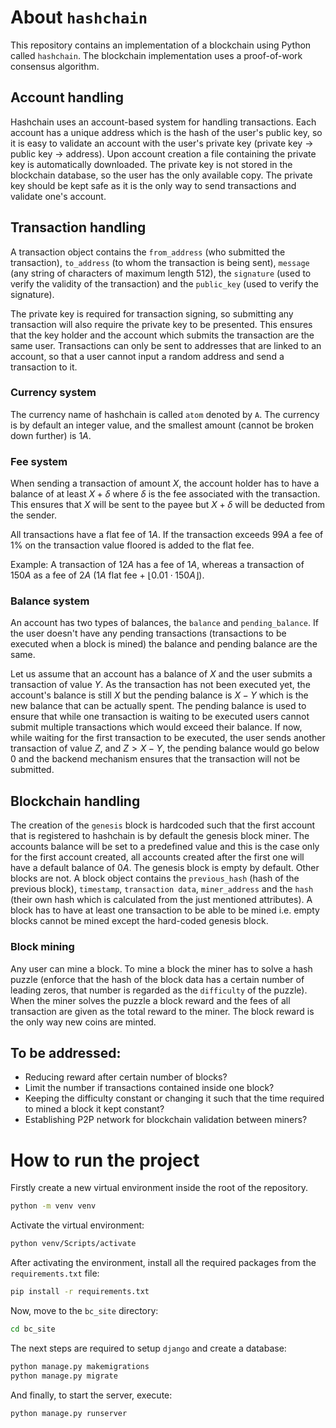 # About `hashchain`
This repository contains an implementation of a blockchain using Python called `hashchain`.
The blockchain implementation uses a proof-of-work consensus algorithm.
## Account handling
Hashchain uses an account-based system for handling transactions. Each account has a unique address which is the hash of the user's public key, so it is easy to validate an account with the user's private key (private key $\rightarrow$ public key $\rightarrow$ address).  Upon account creation a file containing the private key is automatically downloaded. The private key is not stored in the blockchain database, so the user has the only available copy. The private key should be kept safe as it is the only way to send transactions and validate one's account.

## Transaction handling
A transaction object contains the `from_address` (who submitted the transaction), `to_address` (to whom the transaction is being sent), `message` (any string of characters of maximum length $512$), the `signature` (used to verify the validity of the transaction) and the `public_key` (used to verify the signature).

The private key is required for transaction signing, so submitting any transaction will also require the private key to be presented. This ensures that the key holder and the account which submits the transaction are the same user. Transactions can only be sent to addresses that are linked to an account, so that a user cannot input a random address and send a transaction to it.

### Currency system
The currency name of hashchain is called `atom` denoted by `A`. The currency is by default an integer value, and the smallest amount (cannot be broken down further) is $1A$.

### Fee system
When sending a transaction of amount $X$, the account holder has to have a balance of at least $X + \delta$ where $\delta$ is the fee associated with the transaction. This ensures that $X$ will be sent to the payee but $X + \delta$ will be deducted from the sender.

All transactions have a flat fee of $1A$. If the transaction exceeds $99A$ a fee of $1$% on the transaction value floored is added to the flat fee.

Example: A transaction of $12A$ has a fee of $1A$, whereas a transaction of $150A$ as a fee of $2A$ ($1A$ flat fee $+$ $\lfloor 0.01 \cdot 150A \rfloor$).

### Balance system
An account has two types of balances, the `balance` and `pending_balance`. If the user doesn't have any pending transactions (transactions to be executed when a block is mined) the balance and pending balance are the same. 

Let us assume that an account has a balance of $X$ and the user submits a transaction of value $Y$. As the transaction has not been executed yet, the account's balance is still $X$ but the pending balance is $X-Y$ which is the new balance that can be actually spent. The pending balance is used to ensure that while one transaction is waiting to be executed users cannot submit multiple transactions which would exceed their balance. If now, while waiting for the first transaction to be executed, the user sends another transaction of value $Z$, and $Z > X - Y$, the pending balance would go below $0$ and the backend mechanism ensures that the transaction will not be submitted.

## Blockchain handling
The creation of the `genesis` block is hardcoded such that the first account that is registered to hashchain is by default the genesis block miner. The accounts balance will be set to a predefined value and this is the case only for the first account created, all accounts created after the first one will have a default balance of $0A$. The genesis block is empty by default. Other blocks are not. A block object contains the `previous_hash` (hash of the previous block), `timestamp`, `transaction data`, `miner_address` and the `hash` (their own hash which is calculated from the just mentioned attributes). A block has to have at least one transaction to be able to be mined i.e. empty blocks cannot be mined except the hard-coded genesis block. 

### Block mining
Any user can mine a block. To mine a block the miner has to solve a hash puzzle (enforce that the hash of the block data has a certain number of leading zeros, that number is regarded as the `difficulty` of the puzzle). When the miner solves the puzzle a block reward and the fees of all transaction are given as the total reward to the miner. The block reward is the only way new coins are minted. 

## To be addressed:
* Reducing reward after certain number of blocks?
* Limit the number if transactions contained inside one block?
* Keeping the difficulty constant or changing it such that the time required to mined a block it kept constant?
* Establishing P2P network for blockchain validation between miners?

# How to run the project
Firstly create a new virtual environment inside the root of the repository.
```bash
python -m venv venv 
```
Activate the virtual environment:
```bash
python venv/Scripts/activate 
```
After activating the environment, install all the required packages from the `requirements.txt` file:
```bash
pip install -r requirements.txt
```
Now, move to the `bc_site` directory:
```bash
cd bc_site
```
The next steps are required to setup `django` and create a database:
```bash
python manage.py makemigrations
python manage.py migrate 
```
And finally, to start the server, execute:
```bash
python manage.py runserver
```
